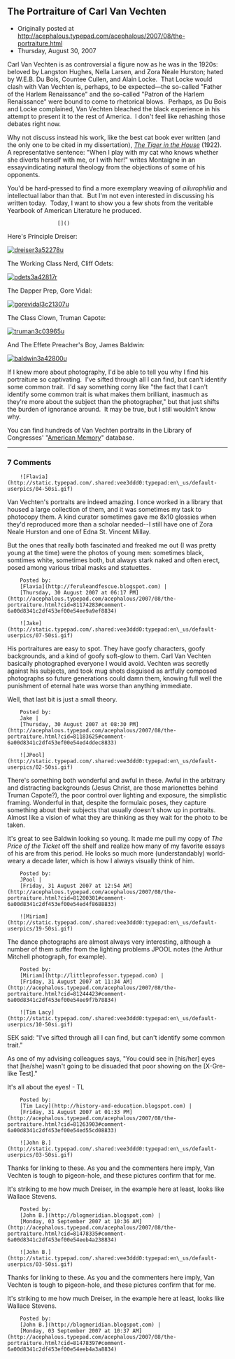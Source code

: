 ## The Portraiture of Carl Van Vechten

 * Originally posted at http://acephalous.typepad.com/acephalous/2007/08/the-portraiture.html
 * Thursday, August 30, 2007



Carl Van Vechten is as controversial a figure now as he was in the 1920s:  beloved by Langston Hughes, Nella Larsen, and Zora Neale Hurston; hated by W.E.B. Du Bois, Countee Cullen, and Alain Locke.  That Locke would clash with Van Vechten is, perhaps, to be expected—the so-called "Father of the Harlem Renaissance" and the so-called "Patron of the Harlem Renaissance" were bound to come to rhetorical blows.  Perhaps, as Du Bois and Locke complained, Van Vechten bleached the black experience in his attempt to present it to the rest of America.  I don't feel like rehashing those debates right now.  

Why not discuss instead his work, like the best cat book ever written (and the only one to be cited in my dissertation), [_The Tiger in the House_](http://bartelby.com/234/) (1922).  A representative sentence:
"When I play with my cat who knows whether she diverts herself with me, or I with her!" writes Montaigne in an essay[]()vindicating natural theology from the objections of some of his opponents.

You'd be hard-pressed to find a more exemplary weaving of _ailurophilia_ and intellectual labor than that.  But I'm not even interested in discussing his written today.  Today, I want to show you a few shots from the veritable Yearbook of American Literature he produced.  

		

					[]()
			

Here's Principle Dreiser:

[![dreiser3a52278u](http://farm2.static.flickr.com/1309/1279053579\_03fa2ac489.jpg)](http://www.flickr.com/photos/37915510@N00/1279053579/)

The Working Class Nerd, Cliff Odets:

[![odets3a42817r](http://farm2.static.flickr.com/1236/1280097994\_27acaeb948.jpg)](http://www.flickr.com/photos/37915510@N00/1280097994/)

The Dapper Prep, Gore Vidal:

[![gorevidal3c21307u](http://farm2.static.flickr.com/1358/1279053551\_a5b677e7e0.jpg)](http://www.flickr.com/photos/37915510@N00/1279053551/)

The Class Clown, Truman Capote:

[![truman3c03965u](http://farm2.static.flickr.com/1091/1279053515\_4670b31f6e.jpg)](http://www.flickr.com/photos/37915510@N00/1279053515/)

And The Effete Preacher's Boy, James Baldwin:

[![baldwin3a42800u](http://farm2.static.flickr.com/1428/1279053535\_ed0e201940.jpg)](http://www.flickr.com/photos/37915510@N00/1279053535/)

If I knew more about photography, I'd be able to tell you why I find his portraiture so captivating.  I've sifted through all I can find, but can't identify some common trait.  I'd say something corny like "the fact that I can't identify some common trait is what makes them brilliant, inasmuch as they're more about the subject than the photographer," but that just shifts the burden of ignorance around.  It may be true, but I still wouldn't know why.

 You can find hundreds of Van Vechten portraits in the Library of Congresses' "[American Memory](http://memory.loc.gov/ammem/collections/vanvechten/index.html)" database.

			

* * *

### 7 Comments 

		

                
[]()

	

		![Flavia](http://static.typepad.com/.shared:vee3ddd0:typepad:en\_us/default-userpics/04-50si.gif)
	

	

		

Van Vechten's portraits are indeed amazing. I once worked in a library that housed a large collection of them, and it was sometimes my task to photocopy them. A kind curator sometimes gave me 8x10 glossies when they'd reproduced more than a scholar needed--I still have one of Zora Neale Hurston and one of Edna St. Vincent Millay.

But the ones that really both fascinated and freaked me out (I was pretty young at the time) were the photos of young men: sometimes black, somtimes white, sometimes both, but always stark naked and often erect, posed among various tribal masks and statuettes.

	

		Posted by:
		[Flavia](http://feruleandfescue.blogspot.com) |
		[Thursday, 30 August 2007 at 06:17 PM](http://acephalous.typepad.com/acephalous/2007/08/the-portraiture.html?cid=81174283#comment-6a00d8341c2df453ef00e54ee9a9ef8834)

[]()

	

		![Jake](http://static.typepad.com/.shared:vee3ddd0:typepad:en\_us/default-userpics/07-50si.gif)
	

	

		

His portraitures are easy to spot. They have goofy characters, goofy backgrounds, and a kind of goofy soft-glow to them. Carl Van Vechten basically photographed everyone I would avoid. Vechten was secretly against his subjects, and took mug shots disguised as artfully composed photographs so future generations could damn them, knowing full well the punishment of eternal hate was worse than anything immediate. 

Well, that last bit is just a small theory. 

	

		Posted by:
		Jake |
		[Thursday, 30 August 2007 at 08:30 PM](http://acephalous.typepad.com/acephalous/2007/08/the-portraiture.html?cid=81183625#comment-6a00d8341c2df453ef00e54ed4ddec8833)

[]()

	

		![JPool](http://static.typepad.com/.shared:vee3ddd0:typepad:en\_us/default-userpics/02-50si.gif)
	

	

		

There's something both wonderful and awful in these.  Awful in the arbitrary and distracting backgrounds (Jesus Christ, are those marionettes behind Truman Capote?), the poor control over lighting and exposure, the simplistic framing.  Wonderful in that, despite the formulaic poses, they capture something about their subjects that usually doesn't show up in portraits.  Almost like a vision of what they are thinking as they wait for the photo to be taken.

It's great to see Baldwin looking so young.  It made me pull my copy of _The Price of the Ticket_ off the shelf and realize how many of my favorite essays of his are from this period.  He looks so much more (understandably) world-weary a decade later, which is how I always visually think of him.  

	

		Posted by:
		JPool |
		[Friday, 31 August 2007 at 12:54 AM](http://acephalous.typepad.com/acephalous/2007/08/the-portraiture.html?cid=81200301#comment-6a00d8341c2df453ef00e54ed4f8688833)

[]()

	

		![Miriam](http://static.typepad.com/.shared:vee3ddd0:typepad:en\_us/default-userpics/19-50si.gif)
	

	

		

The dance photographs are almost always very interesting, although a number of them suffer from the lighting problems JPOOL notes (the Arthur Mitchell photograph, for example).  

	

		Posted by:
		[Miriam](http://littleprofessor.typepad.com) |
		[Friday, 31 August 2007 at 11:34 AM](http://acephalous.typepad.com/acephalous/2007/08/the-portraiture.html?cid=81244423#comment-6a00d8341c2df453ef00e54ee9f7b78834)

[]()

	

		![Tim Lacy](http://static.typepad.com/.shared:vee3ddd0:typepad:en\_us/default-userpics/10-50si.gif)
	

	

		

SEK said: "I've sifted through all I can find, but can't identify some common trait."

As one of my advising colleagues says, "You could see in [his/her] eyes that [he/she] wasn't going to be disuaded that poor showing on the [X-Gre-like Test]."

It's all about the eyes! - TL

	

		Posted by:
		[Tim Lacy](http://history-and-education.blogspot.com) |
		[Friday, 31 August 2007 at 01:33 PM](http://acephalous.typepad.com/acephalous/2007/08/the-portraiture.html?cid=81263903#comment-6a00d8341c2df453ef00e54ed55cd08833)

[]()

	

		![John B.](http://static.typepad.com/.shared:vee3ddd0:typepad:en\_us/default-userpics/03-50si.gif)
	

	

		

Thanks for linking to these.  As you and the commenters here imply, Van Vechten is tough to pigeon-hole, and these pictures confirm that for me.

It's striking to me how much Dreiser, in the example here at least, looks like Wallace Stevens.

	

		Posted by:
		[John B.](http://blogmeridian.blogspot.com) |
		[Monday, 03 September 2007 at 10:36 AM](http://acephalous.typepad.com/acephalous/2007/08/the-portraiture.html?cid=81478335#comment-6a00d8341c2df453ef00e54eeb4a238834)

[]()

	

		![John B.](http://static.typepad.com/.shared:vee3ddd0:typepad:en\_us/default-userpics/03-50si.gif)
	

	

		

Thanks for linking to these.  As you and the commenters here imply, Van Vechten is tough to pigeon-hole, and these pictures confirm that for me.

It's striking to me how much Dreiser, in the example here at least, looks like Wallace Stevens.

	

		Posted by:
		[John B.](http://blogmeridian.blogspot.com) |
		[Monday, 03 September 2007 at 10:37 AM](http://acephalous.typepad.com/acephalous/2007/08/the-portraiture.html?cid=81478397#comment-6a00d8341c2df453ef00e54eeb4a3a8834)

		

        